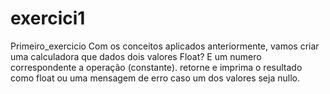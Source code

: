 # exercici1
Primeiro_exercicio
Com os conceitos aplicados anteriormente, vamos criar uma calculadora que dados dois valores Float? E um numero correspondente a operação (constante). retorne e imprima o resultado como float ou uma mensagem de erro caso um dos valores seja nullo. 
